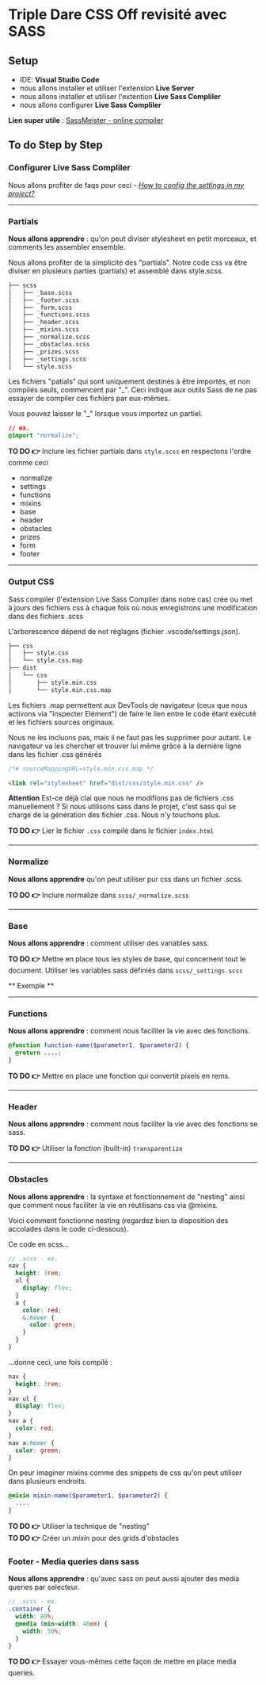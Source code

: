 # Triple Dare CSS Off revisité avec SASS

## Setup

- IDE: **Visual Studio Code**
- nous allons installer et utiliser l'extension **Live Server**
- nous allons installer et utiliser l'extention **Live Sass Compliler**
- nous allons configurer **Live Sass Compliler**

**Lien super utile** : [SassMeister - online compiler]()

## To do Step by Step

### Configurer **Live Sass Compliler**

Nous allons profiter de faqs pour ceci - [_How to config the settings in my project?_](https://ritwickdey.github.io/vscode-live-sass-compiler/docs/faqs.html)

---

### Partials

**Nous allons apprendre** : qu'on peut diviser stylesheet en petit morceaux, et comments les assembler ensemble.

Nous allons profiter de la simplicité des "partials". Notre code css va être diviser en plusieurs parties (partials) et assemblé dans style.scss.

```bash
├── scss
│   ├── _base.scss
│   ├── _footer.scss
│   ├── _form.scss
│   ├── _functions.scss
│   ├── _header.scss
│   ├── _mixins.scss
│   ├── _normalize.scss
│   ├── _obstacles.scss
│   ├── _prizes.scss
│   ├── _settings.scss
│   └── style.scss
```

Les fichiers "patials" qui sont uniquement destinés à être importés, et non compilés seuls, commencent par "\_". Ceci indique aux outils Sass de ne pas essayer de compiler ces fichiers par eux-mêmes.

Vous pouvez laisser le "\_" lorsque vous importez un partiel.

```css
// ex.
@import "normalize";
```

**TO DO 👉** Inclure les fichier partials dans `style.scss` en respectons l'ordre comme ceci

- normalize
- settings
- functions
- mixins
- base
- header
- obstacles
- prizes
- form
- footer

---

### Output CSS

Sass compiler (l'extension Live Sass Compiler dans notre cas) crée ou met à jours des fichiers css à chaque fois où nous enregistrons une modification dans des fichiers .scss

L'arborescence dépend de not réglages (fichier .vscode/settings.json).

```bash
├── css
│   ├── style.css
│   └── style.css.map
├── dist
│   └── css
│       ├── style.min.css
│       └── style.min.css.map
```

Les fichiers .map permettent aux DevTools de navigateur (ceux que nous activons via "Inspecter Elément") de faire le lien entre le code étant exécuté et les fichiers sources originaux.

Nous ne les incluons pas, mais il ne faut pas les supprimer pour autant. Le navigateur va les chercher et trouver lui même grâce à la dernière ligne dans les fichier .css générés

```css
/*# sourceMappingURL=style.min.css.map */
```

```html
<link rel="stylesheet" href="dist/css/style.min.css" />
```

**Attention** Est-ce déjà clai que nous ne modifions pas de fichiers .css manuellement ? Si nous utilisons sass dans le projet, c'est sass qui se charge de la génération des fichier .css. Nous n'y touchons plus.

**TO DO 👉** Lier le fichier `.css` compilé dans le fichier `index.html`

---

### Normalize

**Nous allons apprendre** qu'on peut utiliser pur css dans un fichier .scss.

**TO DO 👉** Inclure normalize dans `scss/_normalize.scss`

---

### Base

**Nous allons apprendre** : comment utiliser des variables sass.

**TO DO 👉** Mettre en place tous les styles de base, qui concernent tout le document. Utiliser les variables sass définiés dans `scss/_settings.scss`

** Exemple **

---

### Functions

**Nous allons apprendre** : comment nous faciliter la vie avec des fonctions.

```scss
@function function-name($parameter1, $parameter2) {
  @return ....;
}
```

**TO DO 👉** Mettre en place une fonction qui convertit pixels en rems.

---

### Header

**Nous allons apprendre** : comment nous faciliter la vie avec des fonctions se sass.

**TO DO 👉** Utiliser la fonction (built-in) `transparentize`

---

### Obstacles

**Nous allons apprendre** : la syntaxe et fonctionnement de "nesting" ainsi que comment nous faciliter la vie en réutilisans css via @mixins.

Voici comment fonctionne nesting (regardez bien la disposition des accolades dans le code ci-dessous).

Ce code en scss...

```scss
// .scss - ex.
nav {
  height: 3rem;
  ul {
    display: flex;
  }
  a {
    color: red;
    &:hover {
      color: green;
    }
  }
}
```

...donne ceci, une fois compilé :

```css
nav {
  height: 3rem;
}
nav ul {
  display: flex;
}
nav a {
  color: red;
}
nav a:hover {
  color: green;
}
```

On peur imaginer mixins comme des snippets de css qu'on peut utiliser dans plusieurs endroits.

```sass
@mixin mixin-name($parameter1, $parameter2) {
  ....
}
```

**TO DO 👉** Utiliser la technique de "nesting"  
**TO DO 👉** Créer un _mixin_ pour des grids d'obstacles

### Footer - Media queries dans sass

**Nous allons apprendre** : qu'avec sass on peut aussi ajouter des media queries par selecteur.

```scss
// .scss - ex.
.container {
  width: 80%;
  @media (min-width: 40em) {
    width: 50%;
  }
}
```

**TO DO 👉** Essayer vous-mêmes cette façon de mettre en place media queries.
